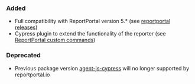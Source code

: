 ### Added
- Full compatibility with ReportPortal version 5.* (see [reportportal releases](https://github.com/reportportal/reportportal/releases))
- Cypress plugin to extend the functionality of the reporter (see [ReportPortal custom commands](https://github.com/reportportal/agent-js-cypress#reportportal-custom-commands))

### Deprecated
- Previous package version [agent-js-cypress](https://www.npmjs.com/package/agent-js-cypress) will no longer supported by reportportal.io
